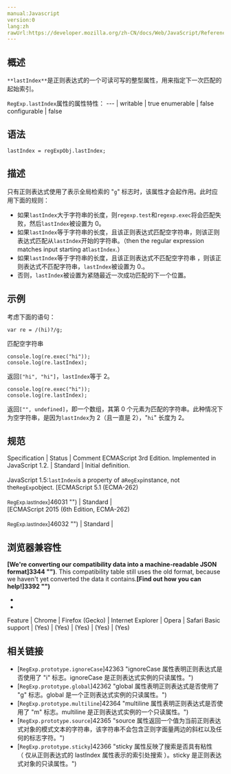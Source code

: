 ```yaml
---
manual:Javascript
version:0
lang:zh
rawUrl:https://developer.mozilla.org/zh-CN/docs/Web/JavaScript/Reference/Global_Objects/RegExp/lastIndex#
---
```






## 概述<a name="Summary"></a>


`**lastIndex**`是正则表达式的一个可读可写的整型属性，用来指定下一次匹配的起始索引。


`RegExp.lastIndex`属性的属性特性： 
 ---  | 
writable | true 
enumerable | false 
configurable | false 



## 语法<a name="语法"></a>

```
lastIndex = regExpObj.lastIndex;
```

## 描述<a name="Description"></a>


只有正则表达式使用了表示全局检索的 &quot;`g`&quot; 标志时，该属性才会起作用。此时应用下面的规则：


* 如果`lastIndex`大于字符串的长度，则`regexp.test`和`regexp.exec`将会匹配失败，然后`lastIndex`被设置为 0。
* 如果`lastIndex`等于字符串的长度，且该正则表达式匹配空字符串，则该正则表达式匹配从`lastIndex`开始的字符串。（then the regular expression matches input starting at`lastIndex`.）
* 如果`lastIndex`等于字符串的长度，且该正则表达式不匹配空字符串 ，则该正则表达式不匹配字符串，`lastIndex`被设置为 0.。
* 否则，`lastIndex`被设置为紧随最近一次成功匹配的下一个位置。

## 示例<a name="示例"></a>


考虑下面的语句：


```
var re = /(hi)?/g;
```



匹配空字符串


```
console.log(re.exec("hi"));
console.log(re.lastIndex);
```




返回`["hi", "hi"]`，`lastIndex`等于 2。


```
console.log(re.exec("hi"));
console.log(re.lastIndex);
```




返回`["", undefined]`，即一个数组，其第 0 个元素为匹配的字符串。此种情况下为空字符串，是因为`lastIndex`为 2（且一直是 2），&quot;`hi`&quot; 长度为 2。


## 规范<a name="规范"></a>

Specification | Status | Comment 
ECMAScript 3rd Edition. Implemented in JavaScript 1.2. | Standard | Initial definition.<br></br>JavaScript 1.5:`lastIndex`is a property of a`RegExp`instance, not the`RegExp`object. 
[ECMAScript 5.1 (ECMA-262)<br></br><small>RegExp.lastIndex</small>]46031 "") | Standard |  
[ECMAScript 2015 (6th Edition, ECMA-262)<br></br><small>RegExp.lastIndex</small>]46032 "") | Standard |  


## 浏览器兼容性<a name="浏览器兼容性"></a>


**[We&#39;re converting our compatibility data into a machine-readable JSON format]3344 "")**. This compatibility table still uses the old format, because we haven&#39;t yet converted the data it contains.**[Find out how you can help!]3392 "")**


* 
* 

Feature | Chrome | Firefox (Gecko) | Internet Explorer | Opera | Safari 
Basic support | (Yes) | (Yes) | (Yes) | (Yes) | (Yes) 




## 相关链接<a name="See_also"></a>

* [`RegExp.prototype.ignoreCase`]42363 "ignoreCase 属性表明正则表达式是否使用了 "i" 标志。ignoreCase 是正则表达式实例的只读属性。")
* [`RegExp.prototype.global`]42362 "global 属性表明正则表达式是否使用了 "g" 标志。global 是一个正则表达式实例的只读属性。")
* [`RegExp.prototype.multiline`]42364 "multiline 属性表明正则表达式是否使用了 "m" 标志。multiline 是正则表达式实例的一个只读属性。")
* [`RegExp.prototype.source`]42365 "source 属性返回一个值为当前正则表达式对象的模式文本的字符串，该字符串不会包含正则字面量两边的斜杠以及任何的标志字符。")
* [`RegExp.prototype.sticky`]42366 "sticky 属性反映了搜索是否具有粘性（ 仅从正则表达式的 lastIndex 属性表示的索引处搜索 ）。sticky 是正则表达式对象的只读属性。")



